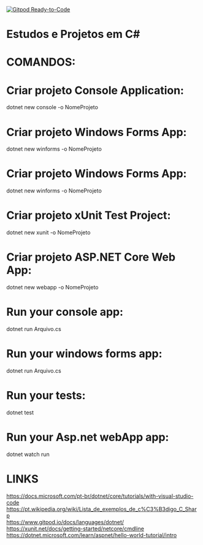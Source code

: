 [![Gitpod Ready-to-Code](https://img.shields.io/badge/Gitpod-Ready--to--Code-blue?logo=gitpod)](https://gitpod.io/#https://github.com/Victormbg/Projetos-em-C-Sharp) 

# Estudos e Projetos em C#

# COMANDOS:

# Criar projeto Console Application:
dotnet new console -o NomeProjeto
# Criar projeto Windows Forms App:
dotnet new winforms -o NomeProjeto
# Criar projeto Windows Forms App:
dotnet new winforms -o NomeProjeto
# Criar projeto xUnit Test Project:
dotnet new xunit -o NomeProjeto
# Criar projeto ASP.NET Core Web App:
dotnet new webapp -o NomeProjeto

# Run your console app:
dotnet run Arquivo.cs
# Run your windows forms app:
dotnet run Arquivo.cs
# Run your tests:
dotnet test
# Run your Asp.net webApp app:
dotnet watch run

# LINKS
https://docs.microsoft.com/pt-br/dotnet/core/tutorials/with-visual-studio-code<br>
https://pt.wikipedia.org/wiki/Lista_de_exemplos_de_c%C3%B3digo_C_Sharp<br>
https://www.gitpod.io/docs/languages/dotnet/<br>
https://xunit.net/docs/getting-started/netcore/cmdline<br>
https://dotnet.microsoft.com/learn/aspnet/hello-world-tutorial/intro